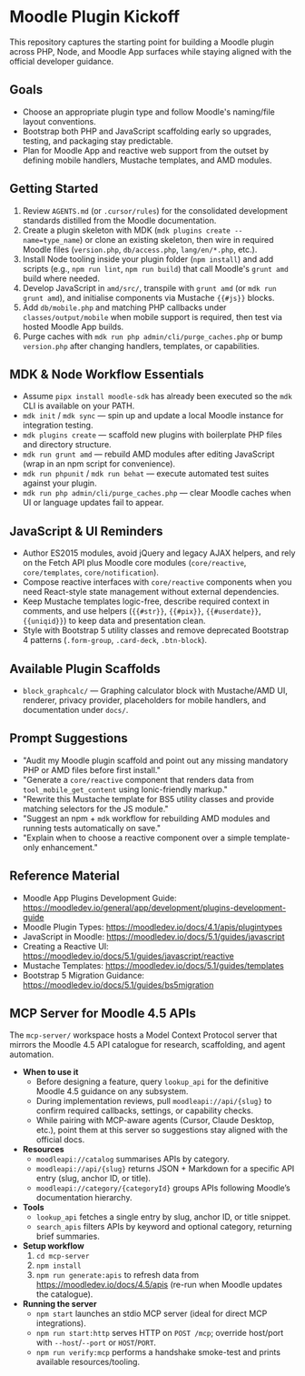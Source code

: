 # Moodle Plugin Kickoff

This repository captures the starting point for building a Moodle plugin across PHP, Node, and Moodle App surfaces while staying aligned with the official developer guidance.

## Goals
- Choose an appropriate plugin type and follow Moodle's naming/file layout conventions.
- Bootstrap both PHP and JavaScript scaffolding early so upgrades, testing, and packaging stay predictable.
- Plan for Moodle App and reactive web support from the outset by defining mobile handlers, Mustache templates, and AMD modules.

## Getting Started
1. Review `AGENTS.md` (or `.cursor/rules`) for the consolidated development standards distilled from the Moodle documentation.
2. Create a plugin skeleton with MDK (`mdk plugins create --name=type_name`) or clone an existing skeleton, then wire in required Moodle files (`version.php`, `db/access.php`, `lang/en/*.php`, etc.).
3. Install Node tooling inside your plugin folder (`npm install`) and add scripts (e.g., `npm run lint`, `npm run build`) that call Moodle's `grunt amd` build where needed.
4. Develop JavaScript in `amd/src/`, transpile with `grunt amd` (or `mdk run grunt amd`), and initialise components via Mustache `{{#js}}` blocks.
5. Add `db/mobile.php` and matching PHP callbacks under `classes/output/mobile` when mobile support is required, then test via hosted Moodle App builds.
6. Purge caches with `mdk run php admin/cli/purge_caches.php` or bump `version.php` after changing handlers, templates, or capabilities.

## MDK & Node Workflow Essentials
- Assume `pipx install moodle-sdk` has already been executed so the `mdk` CLI is available on your PATH.
- `mdk init` / `mdk sync` — spin up and update a local Moodle instance for integration testing.
- `mdk plugins create` — scaffold new plugins with boilerplate PHP files and directory structure.
- `mdk run grunt amd` — rebuild AMD modules after editing JavaScript (wrap in an npm script for convenience).
- `mdk run phpunit` / `mdk run behat` — execute automated test suites against your plugin.
- `mdk run php admin/cli/purge_caches.php` — clear Moodle caches when UI or language updates fail to appear.

## JavaScript & UI Reminders
- Author ES2015 modules, avoid jQuery and legacy AJAX helpers, and rely on the Fetch API plus Moodle core modules (`core/reactive`, `core/templates`, `core/notification`).
- Compose reactive interfaces with `core/reactive` components when you need React-style state management without external dependencies.
- Keep Mustache templates logic-free, describe required context in comments, and use helpers (`{{#str}}`, `{{#pix}}`, `{{#userdate}}`, `{{uniqid}}`) to keep data and presentation clean.
- Style with Bootstrap 5 utility classes and remove deprecated Bootstrap 4 patterns (`.form-group`, `.card-deck`, `.btn-block`).

## Available Plugin Scaffolds
- `block_graphcalc/` — Graphing calculator block with Mustache/AMD UI, renderer, privacy provider, placeholders for mobile handlers, and documentation under `docs/`.

## Prompt Suggestions
- "Audit my Moodle plugin scaffold and point out any missing mandatory PHP or AMD files before first install."
- "Generate a `core/reactive` component that renders data from `tool_mobile_get_content` using Ionic-friendly markup."
- "Rewrite this Mustache template for BS5 utility classes and provide matching selectors for the JS module."
- "Suggest an npm + `mdk` workflow for rebuilding AMD modules and running tests automatically on save."
- "Explain when to choose a reactive component over a simple template-only enhancement."

## Reference Material
- Moodle App Plugins Development Guide: <https://moodledev.io/general/app/development/plugins-development-guide>
- Moodle Plugin Types: <https://moodledev.io/docs/4.1/apis/plugintypes>
- JavaScript in Moodle: <https://moodledev.io/docs/5.1/guides/javascript>
- Creating a Reactive UI: <https://moodledev.io/docs/5.1/guides/javascript/reactive>
- Mustache Templates: <https://moodledev.io/docs/5.1/guides/templates>
- Bootstrap 5 Migration Guidance: <https://moodledev.io/docs/5.1/guides/bs5migration>

## MCP Server for Moodle 4.5 APIs
The `mcp-server/` workspace hosts a Model Context Protocol server that mirrors the Moodle 4.5 API catalogue for research, scaffolding, and agent automation.

- **When to use it**
  - Before designing a feature, query `lookup_api` for the definitive Moodle 4.5 guidance on any subsystem.
  - During implementation reviews, pull `moodleapi://api/{slug}` to confirm required callbacks, settings, or capability checks.
  - While pairing with MCP-aware agents (Cursor, Claude Desktop, etc.), point them at this server so suggestions stay aligned with the official docs.
- **Resources**
  - `moodleapi://catalog` summarises APIs by category.
  - `moodleapi://api/{slug}` returns JSON + Markdown for a specific API entry (slug, anchor ID, or title).
  - `moodleapi://category/{categoryId}` groups APIs following Moodle’s documentation hierarchy.
- **Tools**
  - `lookup_api` fetches a single entry by slug, anchor ID, or title snippet.
  - `search_apis` filters APIs by keyword and optional category, returning brief summaries.
- **Setup workflow**
  1. `cd mcp-server`
  2. `npm install`
  3. `npm run generate:apis` to refresh data from <https://moodledev.io/docs/4.5/apis> (re-run when Moodle updates the catalogue).
- **Running the server**
  - `npm start` launches an stdio MCP server (ideal for direct MCP integrations).
  - `npm run start:http` serves HTTP on `POST /mcp`; override host/port with `--host`/`--port` or `HOST`/`PORT`.
  - `npm run verify:mcp` performs a handshake smoke-test and prints available resources/tooling.
